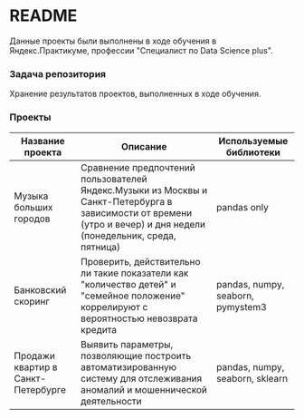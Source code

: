 # README

Данные проекты были выполнены в ходе обучения в Яндекс.Практикуме, профессии "Специалист по Data Science plus".

### Задача репозитория

Хранение результатов проектов, выполненных в ходе обучения.

### Проекты

|Название проекта| Описание | Используемые библиотеки|
|----------------|----------|------------------------|
|Музыка больших городов|Сравнение предпочтений пользователей Яндекс.Музыки из Москвы и Санкт-Петербурга в зависимости от времени (утро и вечер) и дня недели (понедельник, среда, пятница) | pandas only |
|Банковский скоринг|Проверить, действительно ли такие показатели как "количество детей" и "семейное положение" коррелируют с вероятностью невозврата кредита |pandas, numpy, seaborn, pymystem3|
|Продажи квартир в Санкт-Петербурге|Выявить параметры, позволяющие построить автоматизированную систему для отслеживания аномалий и мошеннической деятельности |pandas, numpy, seaborn, sklearn|
